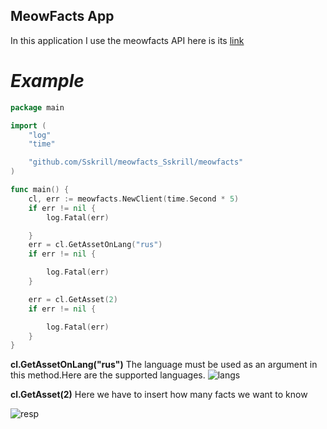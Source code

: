 ## MeowFacts App 

In this application I use the meowfacts API here is its [link](https://github.com/wh-iterabb-it/meowfacts)

# *Example*
```go
package main

import (
	"log"
	"time"

	"github.com/Sskrill/meowfacts_Sskrill/meowfacts"
)

func main() {
	cl, err := meowfacts.NewClient(time.Second * 5)
	if err != nil {
		log.Fatal(err)

	}
	err = cl.GetAssetOnLang("rus")
	if err != nil {

		log.Fatal(err)
	}

	err = cl.GetAsset(2)
	if err != nil {

		log.Fatal(err)
	}
}
```
**cl.GetAssetOnLang("rus")**  The language must be used as an argument in this method.Here are the supported languages. 
![langs](https://cdn.discordapp.com/attachments/592741750393536522/1189586373510967336/image.png?ex=659eb3a4&is=658c3ea4&hm=bbc81df124dede1bde61ff716bfd1fa74bcf3f902a341c1c21ba499d52591fbc&)

**cl.GetAsset(2)**  Here we have to insert how many facts we want to know

![resp](https://cdn.discordapp.com/attachments/592741750393536522/1189588069754617856/image.png?ex=659eb539&is=658c4039&hm=095039a90f08415fa9601939af6048e40472f33ffc24ffb5a95d020ae973419e&)
